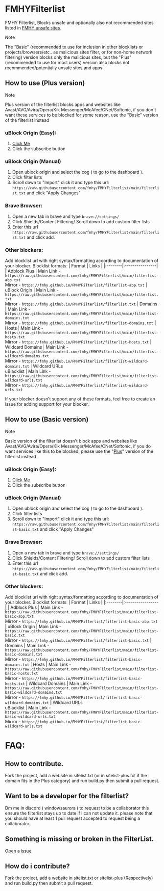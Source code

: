 # FMHYFilterlist
FMHY Filterlist, Blocks unsafe and optionally also not recommended sites listed in [FMHY unsafe sites](https://fmhy.net/unsafesites).

> [!NOTE]
> The "Basic" (recommended to use for inclusion in other blocklists or projects/browsers/etc.. as malicious sites filter, or for non-home network filtering) version blocks only the malicious sites, but the "Plus" (recommended to use for most users) version also blocks not recommended/potentially unsafe sites and apps
## How to use (Plus version) <a name="howtouse-plus"></a>
> [!NOTE]
> Plus version of the filterlist blocks apps and websites like Avast/AVG/Avira/Opera/Kik Messenger/McAfee/CNet/Softonic, if you don't want these services to be blocked for some reason, use the "[Basic](#howtouse-basic)" version of the filterlist instead
### uBlock Origin (Easy):
1. [Click Me](https://subscribe.adblockplus.org/?location=https://raw.githubusercontent.com/fmhy/FMHYFilterlist/main/filterlist.txt&title=FMHY%20Filterlist)
2. Click the subscribe button
### uBlock Origin (Manual)
1. Open ublock origin and select the cog ( to go to the dashboard ).
2. Click filter lists 
3. Scroll down to "Import" click it and type this url: ```https://raw.githubusercontent.com/fmhy/FMHYFilterlist/main/filterlist.txt``` and click "Apply Changes"
### Brave Browser:
1. Open a new tab in brave and type ```brave://settings/```
2. Click Shields/Content Filtering/ Scroll down to add custom filter lists
3. Enter this url ```https://raw.githubusercontent.com/fmhy/FMHYFilterlist/main/filterlist.txt``` and click add.
### Other blockers:
Add blocklist url with right syntax/formatting according to documentation of your blocker.
Blocklist formats:
| Format | Links |
|:--------|:----------------|
| Adblock Plus | Main Link - `https://raw.githubusercontent.com/fmhy/FMHYFilterlist/main/filterlist-abp.txt`<br>Mirror - `https://fmhy.github.io/FMHYFilterlist/filterlist-abp.txt`
| uBlock Origin | Main Link - `https://raw.githubusercontent.com/fmhy/FMHYFilterlist/main/filterlist.txt`<br>Mirror - `https://fmhy.github.io/FMHYFilterlist/filterlist.txt`
| Domains | Main Link - `https://raw.githubusercontent.com/fmhy/FMHYFilterlist/main/filterlist-domains.txt`<br>Mirror - `https://fmhy.github.io/FMHYFilterlist/filterlist-domains.txt`
| Hosts | Main Link - `https://raw.githubusercontent.com/fmhy/FMHYFilterlist/main/filterlist-hosts.txt`<br>Mirror - `https://fmhy.github.io/FMHYFilterlist/filterlist-hosts.txt`
| Wildcard Domains | Main Link - `https://raw.githubusercontent.com/fmhy/FMHYFilterlist/main/filterlist-wildcard-domains.txt`<br>Mirror - `https://fmhy.github.io/FMHYFilterlist/filterlist-wildcard-domains.txt`
| Wildcard URLs<br>uBlacklist | Main Link - `https://raw.githubusercontent.com/fmhy/FMHYFilterlist/main/filterlist-wildcard-urls.txt`<br>Mirror - `https://fmhy.github.io/FMHYFilterlist/filterlist-wildcard-urls.txt`

If your blocker doesn't support any of these formats, feel free to create an issue for adding support for your blocker.

## How to use (Basic version) <a name="howtouse-basic"></a>
> [!NOTE]
> Basic version of the filterlist doesn't block apps and websites like Avast/AVG/Avira/Opera/Kik Messenger/McAfee/CNet/Softonic, if you do want services like this to be blocked, please use the "[Plus](#howtouse-plus)" version of the filterlist instead
### uBlock Origin (Easy):
1. [Click Me](https://subscribe.adblockplus.org/?location=https://raw.githubusercontent.com/fmhy/FMHYFilterlist/main/filterlist-basic.txt&title=FMHY%20Filterlist)
2. Click the subscribe button
### uBlock Origin (Manual)
1. Open ublock origin and select the cog ( to go to the dashboard ).
2. Click filter lists 
3. Scroll down to "Import" click it and type this url: ```https://raw.githubusercontent.com/fmhy/FMHYFilterlist/main/filterlist-basic.txt``` and click "Apply Changes"
### Brave Browser:
1. Open a new tab in brave and type ```brave://settings/```
2. Click Shields/Content Filtering/ Scroll down to add custom filter lists
3. Enter this url ```https://raw.githubusercontent.com/fmhy/FMHYFilterlist/main/filterlist-basic.txt``` and click add.
### Other blockers:
Add blocklist url with right syntax/formatting according to documentation of your blocker.
Blocklist formats:
| Format | Links |
|:--------|:-----------------|
| Adblock Plus | Main Link - `https://raw.githubusercontent.com/fmhy/FMHYFilterlist/main/filterlist-basic-abp.txt`<br>Mirror - `https://fmhy.github.io/FMHYFilterlist/filterlist-basic-abp.txt`
| uBlock Origin | Main Link - `https://raw.githubusercontent.com/fmhy/FMHYFilterlist/main/filterlist-basic.txt`<br>Mirror - `https://fmhy.github.io/FMHYFilterlist/filterlist-basic.txt`
| Domains | Main Link - `https://raw.githubusercontent.com/fmhy/FMHYFilterlist/main/filterlist-basic-domains.txt`<br>Mirror - `https://fmhy.github.io/FMHYFilterlist/filterlist-basic-domains.txt`
| Hosts | Main Link - `https://raw.githubusercontent.com/fmhy/FMHYFilterlist/main/filterlist-basic-hosts.txt`<br>Mirror - `https://fmhy.github.io/FMHYFilterlist/filterlist-basic-hosts.txt`
| Wildcard Domains | Main Link - `https://raw.githubusercontent.com/fmhy/FMHYFilterlist/main/filterlist-basic-wildcard-domains.txt`<br>Mirror - `https://fmhy.github.io/FMHYFilterlist/filterlist-basic-wildcard-domains.txt`
| Wildcard URLs<br>uBlacklist | Main Link - `https://raw.githubusercontent.com/fmhy/FMHYFilterlist/main/filterlist-basic-wildcard-urls.txt`<br>Mirror - `https://fmhy.github.io/FMHYFilterlist/filterlist-basic-wildcard-urls.txt`

# FAQ:

## How to contribute.

Fork the project, add a website in sitelist.txt (or in sitelist-plus.txt if the domain fits in the Plus category) and run build.py then submit a pull request. 

## Want to be a developer for the filterlist?

Dm me in discord ( windowsaurora ) to request to be a collaborator this ensure the filterlist stays up to date if i can not update it. please note that you should have at least 1 pull request accepted to request being a collaborator.

## Something is missing or broken in the FilterList.

[Open a issue](https://subscribe.adblockplus.org/?location=https://raw.githubusercontent.com/fmhy/FMHYFilterlist/main/filterlist-basic.txt&title=FMHY%20Filterlist)

## How do i contribute?

Fork the project, add a website in sitelist.txt or sitelist-plus (Respectively) and run build.py then submit a pull request.